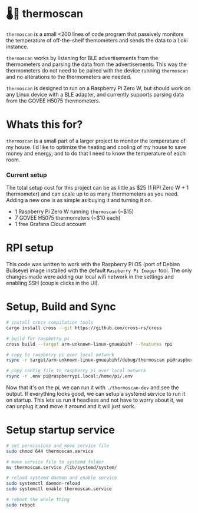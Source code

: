 # 🌡️🛜 thermoscan

`thermoscan` is a small <200 lines of code program that passively monitors the temperature of off-the-shelf themometers and sends the data to a Loki instance.

`thermoscan` works by listening for BLE advertisements from the thermometers and parsing the data from the advertisements. This way the thermometers do not need to be paired with the device running `thermoscan` and no alterations to the thermometers are needed.

`thermoscan` is designed to run on a Raspberry Pi Zero W, but should work on any Linux device with a BLE adapter, and currently supports parsing data from the GOVEE H5075 thermometers.

# Whats this for?

`thermoscan` is a small part of a larger project to monitor the temperature of my house. I'd like to optimize the heating and cooling of my house to save money and energy, and to do that I need to know the temperature of each room. 

### Current setup

The total setup cost for this project can be as little as $25 (1 RPI Zero W + 1 thermometer) and can scale up to as many thermometers as you need. Adding a new one is as simple as buying it and turning it on.

- 1 Raspberry Pi Zero W running `thermoscan` (~$15)
- 7 GOVEE H5075 thermometers (~$10 each)
- 1 free Grafana Cloud account

# RPI setup

This code was written to work with the Raspberry Pi OS (port of Debian Bullseye) image installed with the default `Raspberry Pi Imager` tool. The only changes made were adding our local wifi network in the settings and enabling SSH (couple clicks in the UI).

# Setup, Build and Sync

```bash
# install cross compilation tools
cargo install cross --git https://github.com/cross-rs/cross

# build for raspberry pi
cross build --target arm-unknown-linux-gnueabihf --features rpi 

# copy to raspberry pi over local network
rsync -r target/arm-unknown-linux-gnueabihf/debug/thermoscan pi@raspberrypi.local:/home/pi/thermoscan-dev

# copy config file to raspberry pi over local network
rsync -r .env pi@raspberrypi.local:/home/pi/.env
```

Now that it's on the pi, we can run it with `./thermoscan-dev` and see the output. If everything looks good, we can setup a systemd service to run it on startup. This lets us run it headless and not have to worry about it, we can unplug it and move it around and it will just work.

# Setup startup service

```bash
# set permissions and move service file
sudo chmod 644 thermoscan.service

# move service file to systemd folder
mv thermoscan.service /lib/systemd/system/

# reload systemd daemon and enable service
sudo systemctl daemon-reload
sudo systemctl enable thermoscan.service

# reboot the whole thing
sudo reboot
```
